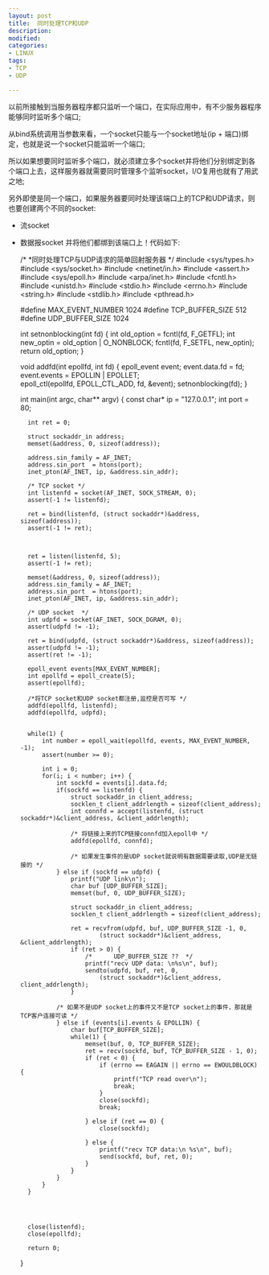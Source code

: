 ```yaml
---
layout: post
title:  同时处理TCP和UDP
description: 
modified: 
categories: 
- LINUX
tags:
- TCP
- UDP

---
```


以前所接触到当服务器程序都只监听一个端口，在实际应用中，有不少服务器程序能够同时监听多个端口;

从bind系统调用当参数来看，一个socket只能与一个socket地址(ip + 端口)绑定，也就是说一个socket只能监听一个端口;

所以如果想要同时监听多个端口，就必须建立多个socket并将他们分别绑定到各个端口上去，这样服务器就需要同时管理多个监听socket，I/O复用也就有了用武之地;

另外即使是同一个端口，如果服务器要同时处理该端口上的TCP和UDP请求，则也要创建两个不同的socket:
* 流socket
* 数据报socket
并将他们都绑到该端口上！代码如下:


	/*
	*同时处理TCP与UDP请求的简单回射服务器 
	*/
	#include <sys/types.h>
	#include <sys/socket.h>
	#include <netinet/in.h>
	#include <assert.h>
	#include <sys/epoll.h>
	#include <arpa/inet.h>
	#include <fcntl.h>
	#include <unistd.h>
	#include <stdio.h>
	#include <errno.h>
	#include <string.h>
	#include <stdlib.h>
	#include <pthread.h>
	
	#define MAX_EVENT_NUMBER 1024
	#define TCP_BUFFER_SIZE  512
	#define UDP_BUFFER_SIZE  1024
	
	int setnonblocking(int fd) 
	{
		int old_option = fcntl(fd, F_GETFL);
		int new_optin = old_option | O_NONBLOCK;
		fcntl(fd, F_SETFL, new_optin);
		return old_option;
	}
	
	void addfd(int epollfd, int fd)
	{
		epoll_event event;
		event.data.fd = fd;
		event.events = EPOLLIN | EPOLLET;	
		epoll_ctl(epollfd, EPOLL_CTL_ADD, fd, &event);
		setnonblocking(fd);
	}

	int main(int argc, char** argv)
	{
		const char* ip = "127.0.0.1";
		int port = 80;
		
		int ret = 0;
	
		struct sockaddr_in address;
		memset(&address, 0, sizeof(address));
		
		address.sin_family = AF_INET;
		address.sin_port  = htons(port);
		inet_pton(AF_INET, ip, &address.sin_addr);
		
		/* TCP socket */
		int listenfd = socket(AF_INET, SOCK_STREAM, 0);
		assert(-1 != listenfd);
		
		ret = bind(listenfd, (struct sockaddr*)&address, sizeof(address));
		assert(-1 != ret);
		
	
	
		ret = listen(listenfd, 5);
		assert(-1 != ret);
		
		memset(&address, 0, sizeof(address));
		address.sin_family = AF_INET;
		address.sin_port  = htons(port);
		inet_pton(AF_INET, ip, &address.sin_addr);
	
		/* UDP socket  */
		int udpfd = socket(AF_INET, SOCK_DGRAM, 0);
		assert(udpfd != -1);
		
		ret = bind(udpfd, (struct sockaddr*)&address, sizeof(address));
		assert(udpfd != -1);
		assert(ret != -1);
	
		epoll_event events[MAX_EVENT_NUMBER];
		int epollfd = epoll_create(5);
		assert(epollfd);
		
		/*将TCP socket和UDP socket都注册,监控是否可写 */	
		addfd(epollfd, listenfd);	
		addfd(epollfd, udpfd);	
		
		
		while(1) {
			int number = epoll_wait(epollfd, events, MAX_EVENT_NUMBER, -1);
			assert(number >= 0);
				
			int i = 0;
			for(i; i < number; i++) {
				int sockfd = events[i].data.fd;
				if(sockfd == listenfd) {
					struct sockaddr_in client_address;
					socklen_t client_addrlength = sizeof(client_address);
					int connfd = accept(listenfd, (struct sockaddr*)&client_address, &client_addrlength);
					
					/* 将链接上来的TCP链接connfd加入epoll中 */
					addfd(epollfd, connfd);	
	
					/* 如果发生事件的是UDP socket就说明有数据需要读取,UDP是无链接的 */
				} else if (sockfd == udpfd) {
					printf("UDP link\n");
					char buf [UDP_BUFFER_SIZE];
					memset(buf, 0, UDP_BUFFER_SIZE);
	
					struct sockaddr_in client_address;
					socklen_t client_addrlength = sizeof(client_address);
				
					ret = recvfrom(udpfd, buf, UDP_BUFFER_SIZE -1, 0, 
							(struct sockaddr*)&client_address, &client_addrlength);
					if (ret > 0) {
						/*		UDP_BUFFER_SIZE	??	*/
						printf("recv UDP data: \n%s\n", buf);
						sendto(udpfd, buf, ret, 0, 
							(struct sockaddr*)&client_address, client_addrlength);
					}
				 
				/* 如果不是UDP socket上的事件又不是TCP socket上的事件，那就是TCP客户连接可读 */
				} else if (events[i].events & EPOLLIN) {
					char buf[TCP_BUFFER_SIZE];
					while(1) {
						memset(buf, 0, TCP_BUFFER_SIZE);
						ret = recv(sockfd, buf, TCP_BUFFER_SIZE - 1, 0);
						if (ret < 0) {
							if (errno == EAGAIN || errno == EWOULDBLOCK) {
								printf("TCP read over\n");
								break;
							}
							close(sockfd);
							break;
			
						} else if (ret == 0) {
							close(sockfd);				
		
						} else {
							printf("recv TCP data:\n %s\n", buf);
							send(sockfd, buf, ret, 0);					
						}
					}
				}
			}
		}
	
		
	
	
		close(listenfd);
		close(epollfd);
		
		return 0;
	}
	
	
	
	
